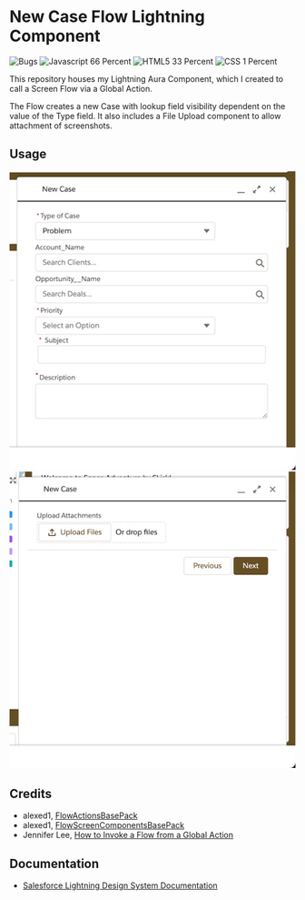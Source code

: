 # New Case Flow Lightning Component

![Bugs](https://img.shields.io/github/issues/smlisk0630/NewCaseFlowComponent)
![Javascript 66 Percent](https://img.shields.io/badge/javascript-66%25-blue)
![HTML5 33 Percent](https://img.shields.io/badge/html-33%25-purple)
![CSS 1 Percent](https://img.shields.io/badge/css-1%25-ff69b4)

This repository houses my Lightning Aura Component, which I created to call a Screen Flow via a Global Action.

The Flow creates a new Case with lookup field visibility dependent on the value of the Type field. It also includes a File Upload component to allow attachment of screenshots.

## Usage
![New Case Form Screen 1](assets/images/NewCaseForm1.png)
![New Case Form Screen 2](assets/images/NewCaseForm3.png)

## Credits

- alexed1, [FlowActionsBasePack](https://github.com/alexed1/LightningFlowComponents/tree/master/flow_action_components/FlowActionsBasePack)
- alexed1, [FlowScreenComponentsBasePack](https://github.com/alexed1/LightningFlowComponents/tree/master/flow_screen_components/FlowScreenComponentsBasePack)
- Jennifer Lee, [How to Invoke a Flow from a Global Action](https://jenwlee.com/2018/05/08/invoke-a-flow-from-a-global-action/)

## Documentation

- [Salesforce Lightning Design System Documentation](https://www.lightningdesignsystem.com/)
